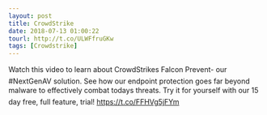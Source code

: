 ```yaml
---
layout: post
title: CrowdStrike
date: 2018-07-13 01:00:22
tourl: http://t.co/ULWFfruGKw
tags: [Crowdstrike]
---
```

Watch this video to learn about CrowdStrikes Falcon Prevent- our #NextGenAV solution.  See how our endpoint protection goes far beyond malware to effectively combat todays threats. Try it for yourself with our 15 day free, full feature, trial! https://t.co/FFHVg5jFYm